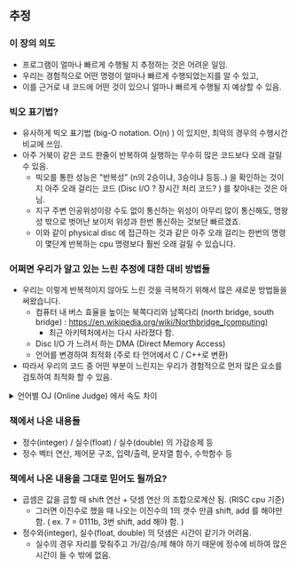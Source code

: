 ## 추정
### 이 장의 의도
- 프로그램이 얼마나 빠르게 수행될 지 추정하는 것은 어려운 일임. 
- 우리는 경험적으로 어떤 명령이 얼마나 빠르게 수행되었는지를 알 수 있고, 
- 이를 근거로 내 코드에 어떤 것이 있으니 얼마나 빠르게 수행될 지 예상할 수 있음. 

### 빅오 표기법? 
- 유사하게 빅오 표기법 (big-O notation.  O(n) ) 이 있지만, 최악의 경우의 수행시간 비교에 쓰임. 
- 아주 거북이 같은 코드 한줄이 반복하여 실행하는 무수히 많은 코드보다 오래 걸릴 수 있음.
  - 빅오를 통한 성능은 "반복성" (n의 2승이냐, 3승이냐 등등..) 을 확인하는 것이지 아주 오래 걸리는 코드 (Disc I/O ? 장시간 처리 코드? ) 를 찾아내는 것은 아님. 
  - 지구 주변 인공위성이랑 수도 없이 통신하는 위성이 아무리 많이 통신해도, 명왕성 밖으로 벗어난 보이저 위성과 한번 통신하는 것보단 빠르겠죠. 
  - 이와 같이 physical disc 에 접근하는 것과 같은 아주 오래 걸리는 한번의 명령이 몇단계 반복하는 cpu 명령보다 훨씬 오래 걸릴 수 있습니다.

### 어쩌면 우리가 알고 있는 느린 추정에 대한 대비 방법들
- 우리는 이렇게 반복적이지 않아도 느린 것을 극복하기 위해서 많은 새로운 방법들을 써왔습니다. 
  - 컴퓨터 내 버스 효율을 높이는 북쪽다리와 남쪽다리 (north bridge, south bridge) : https://en.wikipedia.org/wiki/Northbridge_(computing)
    - 최근 아키텍처에서는 다시 사라졌다 함. 
  - Disc I/O 가 느려서 하는 DMA (Direct Memory Access) 
  - 언어를 변경하여 최적화 (주로 타 언어에서 C / C++로 변환)
- 따라서 우리의 코드 중 어떤 부분이 느린지는 우리가 경험적으로 먼저 많은 요소를 검토하여 최적화 할 수 있음.

<details>
<summary>언어별 OJ (Online Judge) 에서 속도 차이</summary>

- 알고스팟(algospot) 에서 모 문제에 제출된 답안 별 수행속도
- C / C++ 을 이기기는 어려움. (수행시간 0 ~ 5ms)
- 루비 (rb) : 48ms, python, python3, pypy : 38 ~ 98ms 등.

  
![Untitled](./image/0706/solution_list_by_various_languages.png)

</details>

### 책에서 나온 내용들
- 정수(integer) / 실수(float) / 실수(double) 의 가감승제 등
- 정수 벡터 연산, 제어문 구조, 입력/출력, 문자열 함수, 수학함수 등

### 책에서 나온 내용을 그대로 믿어도 될까요? 
- 곱셈은 값을 곱할 때 shift 연산 + 덧셈 연산 의 조합으로계산 됨. (RISC cpu 기준)
  - 그러면 이진수로 했을 때 나오는 이진수의 1의 갯수 만큼 shift, add 를 해야만 함. ( ex. 7 = 0111b, 3번 shift, add 해야 함. )
- 정수와(integer), 실수(float, double) 의 덧샘은 시간이 같기가 어려움.
  - 실수의 경우 자리를 맞춰주고 가/감/승/제 해야 하기 때문에 정수에 비하여 많은 시간이 들 수 밖에 없음.

